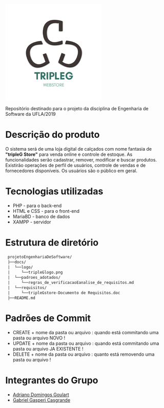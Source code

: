 <img src="docs/logo/logoPNG.png" width="300">

Repositório destinado para o projeto da disciplina de Engenharia de Software da UFLA/2019

# Descrição do produto #

O sistema será de uma loja digital de calçados com nome fantasia de **"tripleG Store"** para venda online e controle de estoque. 
As funcionalidades serão cadastrar, remover, modificar e buscar produtos. 
Existirão operações de perfil de usuários, controle de vendas e de fornecedores disponíveis. 
Os usuários são o público em geral.

# Tecnologias utilizadas #

 - PHP - para o back-end
 - HTML e CSS - para o front-end
 - MariaBD - banco de dados
 - XAMPP - servidor

# Estrutura de diretório #
  ```text
   projetoEngenhariaDeSoftware/
   ├──docs/
   |  └──logo/
   |     └──tripleGlogo.png
   |  └──padroes_adotados/
   |     └──regras_de_verificacaoEanalise_de_requisitos.md
   |  └──requisitos/
   |     └──tripleGstore-Documento de Requisitos.doc
   ├──README.md
  ```
# Padrões de Commit #
  
  - CREATE + nome da pasta ou arquivo : quando está commitando uma pasta ou arquivo NOVO !
  - UPDATE + nome da pasta ou arquivo : quando está commitando uma pasta ou arquivo JA EXISTENTE !
  - DELETE + nome da pasta ou arquivo : quanto está removendo uma pasta ou arquivo !
  
# Integrantes do Grupo #

 - [Adriano Domingos Goulart](https://github.com/adrianodg)
 - [Gabriel Gasperi Casgrande](https://github.com/gabrielcasag)
